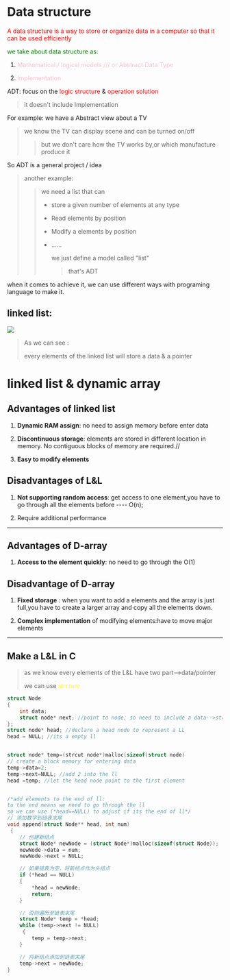 # Data structure

<font color=red>A data structure is a way to store or organize data in a computer so that it can be used efficiently</font> 

<font color=green>we take about data structure as:</font> 

1. <font color=pink>Mathematical / logical models  /// or Abstract Data Type</font>

2. <font color=pink>Implementation</font> 

ADT: focus on the <font color=red>logic structure</font> & <font color=red>operation solution</font> 

> it doesn't include Implementation

For example: we have a Abstract view about a TV

> we know the TV can display scene and can be turned on/off
> 
> > but we don't care how the TV works by,or which manufacture produce it

So ADT is a general project / idea

> another example: 
> 
> > we need a list that can 
> > 
> > - store a given number of elements at any type
> > 
> > - Read elements by position
> > 
> > - Modify a elements by position
> > 
> > - ......
> >   
> >   we just define a model called "list"
> >   
> >   > that's ADT

when it comes to achieve it, we can use different ways with programing language to make it.

## linked list:

![](/Users/jolin/Pictures/md.pic.library/linked%20list.png)

> As we can see :
> 
> every elements of the linked list will store a data & a pointer

# linked list & dynamic array

## Advantages of linked list

1. **Dynamic RAM assign**: no need to assign memory before enter data

2. **Discontinuous storage**: elements are stored in different location in memory. No contiguous blocks of memory are required.//

3. **Easy to modify elements**

## Disadvantages of L&L

1. **Not supporting random access**: get access to one element,you have to go through all the elements before ---- O(n);

2. Require additional performance 

---

## Advantages of D-array

1. **Access to the element quickly**:  no need to go through the O(1)

## Disadvantage of D-array

1. **Fixed storage** : when you want to add a elements and the array is just full,you have to create a larger array and copy all the elements down.

2. **Complex implementation** of modifying elements:have to move major elements

---

## Make a L&L in C

> as we know every elements of the L&L have two part-->data/pointer
> 
> we can use <font color=yellow>strcture</font>

```c
struct Node 
{
    int data;
    struct node* next; //point to node, so need to include a data-->struct
};
struct node* head; //declare a head node to represent a LL
head = NULL; //its a empty ll


struct node* temp=(strcut node*)malloc(sizeof(struct node)
// create a block memory for entering data
temp->data=2;
temp->next=NULL; //add 2 into the ll
head =temp; //let the head node point to the first element


/*add elements to the end of ll:
to the end means we need to go through the ll
so we can use (*head==NULL) to adjust if its the end of ll*/
// 添加数字到链表末尾
void append(struct Node** head, int num)
 {
    // 创建新结点
    struct Node* newNode = (struct Node*)malloc(sizeof(struct Node));
    newNode->data = num;
    newNode->next = NULL;

    // 如果链表为空，将新结点作为头结点
    if (*head == NULL) 
    {
        *head = newNode;
        return;
    }

    // 否则遍历至链表末尾
    struct Node* temp = *head;
    while (temp->next != NULL) 
     {
        temp = temp->next;
    }

    // 将新结点添加到链表末尾
    temp->next = newNode;
}
```
